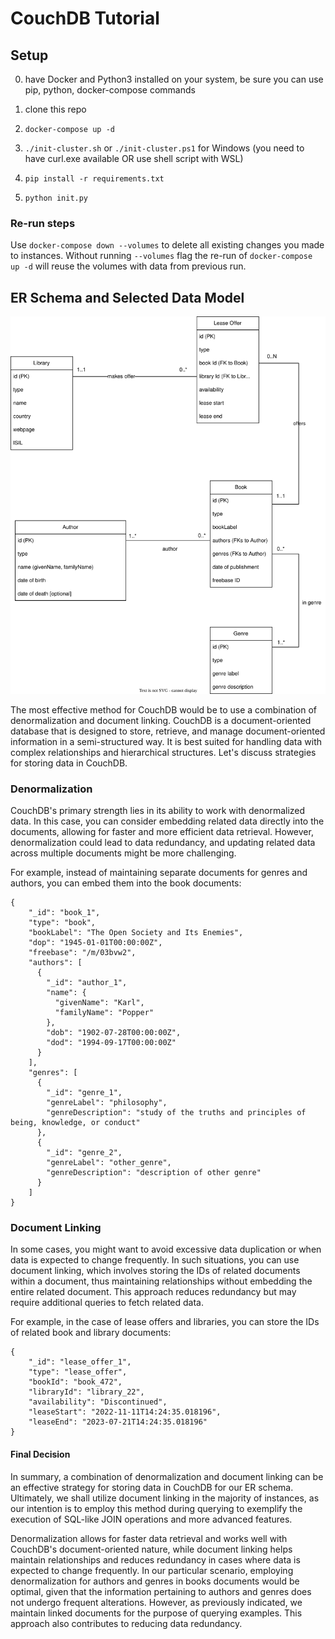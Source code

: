 # CouchDB Tutorial

## Setup
0. have Docker and Python3 installed on your system, be sure you can use pip, python, docker-compose commands

1. clone this repo

2. `docker-compose up -d`

3. `./init-cluster.sh` or `./init-cluster.ps1` for Windows (you need to have curl.exe available OR use shell script with WSL)

4. `pip install -r requirements.txt`

5. `python init.py`

### Re-run steps

Use `docker-compose down --volumes` to delete all existing changes you made to instances. Without running `--volumes` flag the re-run of `docker-compose up -d` will reuse the volumes with data from previous run.

## ER Schema and Selected Data Model

![ER schema](./er_model.svg)

The most effective method for CouchDB would be to use a combination of denormalization and document linking. CouchDB is a document-oriented database that is designed to store, retrieve, and manage document-oriented information in a semi-structured way. It is best suited for handling data with complex relationships and hierarchical structures. Let's discuss strategies for storing data in CouchDB.

### Denormalization

CouchDB's primary strength lies in its ability to work with denormalized data. In this case, you can consider embedding related data directly into the documents, allowing for faster and more efficient data retrieval. However, denormalization could lead to data redundancy, and updating related data across multiple documents might be more challenging.

For example, instead of maintaining separate documents for genres and authors, you can embed them into the book documents:

```
{
    "_id": "book_1",
    "type": "book",
    "bookLabel": "The Open Society and Its Enemies",
    "dop": "1945-01-01T00:00:00Z",
    "freebase": "/m/03bvw2",
    "authors": [
      {
        "_id": "author_1",
        "name": {
          "givenName": "Karl",
          "familyName": "Popper"
        },
        "dob": "1902-07-28T00:00:00Z",
        "dod": "1994-09-17T00:00:00Z"
      }
    ],
    "genres": [
      {
        "_id": "genre_1",
        "genreLabel": "philosophy",
        "genreDescription": "study of the truths and principles of being, knowledge, or conduct"
      },
      {
        "_id": "genre_2",
        "genreLabel": "other_genre",
        "genreDescription": "description of other genre"
      }
    ]
}
```

### Document Linking

In some cases, you might want to avoid excessive data duplication or when data is expected to change frequently. In such situations, you can use document linking, which involves storing the IDs of related documents within a document, thus maintaining relationships without embedding the entire related document. This approach reduces redundancy but may require additional queries to fetch related data.

For example, in the case of lease offers and libraries, you can store the IDs of related book and library documents:

```
{
    "_id": "lease_offer_1",
    "type": "lease_offer",
    "bookId": "book_472",
    "libraryId": "library_22",
    "availability": "Discontinued",
    "leaseStart": "2022-11-11T14:24:35.018196",
    "leaseEnd": "2023-07-21T14:24:35.018196"
}
```

#### Final Decision

In summary, a combination of denormalization and document linking can be an effective strategy for storing data in CouchDB for our ER schema. Ultimately, we shall utilize document linking in the majority of instances, as our intention is to employ this method during querying to exemplify the execution of SQL-like JOIN operations and more advanced features.


Denormalization allows for faster data retrieval and works well with CouchDB's document-oriented nature, while document linking helps maintain relationships and reduces redundancy in cases where data is expected to change frequently. In our particular scenario, employing denormalization for authors and genres in books documents would be optimal, given that the information pertaining to authors and genres does not undergo frequent alterations. However, as previously indicated, we maintain linked documents for the purpose of querying examples. This approach also contributes to reducing data redundancy.